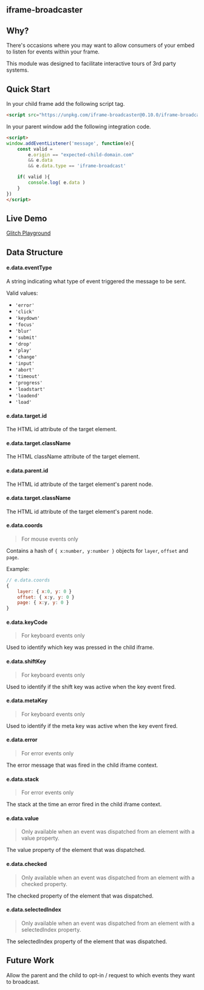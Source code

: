 iframe-broadcaster
------------------

Why?
----

There's occasions where you may want to allow consumers of your embed to listen for events within your frame.

This module was designed to facilitate interactive tours of 3rd party systems.

Quick Start
-----------

In your child frame add the following script tag.

```html
<script src="https://unpkg.com/iframe-broadcaster@0.10.0/iframe-broadcaster.min.js"></script>
```

In your parent window add the following integration code.

```html
<script>
window.addEventListener('message', function(e){
    const valid = 
        e.origin == "expected-child-domain.com"
        && e.data 
        && e.data.type == 'iframe-broadcast'

    if( valid ){
        console.log( e.data )
    }
})
</script>
```

Live Demo
---------

[Glitch Playground](https://verveed-iframe-parent.glitch.me/)

Data Structure
--------------

#### e.data.eventType

A string indicating what type of event triggered the message to be sent.

Valid values:

- `'error'`
- `'click'`
- `'keydown'`
- `'focus'`
- `'blur'`
- `'submit'`
- `'drop'`
- `'play'`
- `'change'`
- `'input'`
- `'abort'`
- `'timeout'`
- `'progress'`
- `'loadstart'`
- `'loadend'`
- `'load'`

#### e.data.target.id

The HTML id attribute of the target element.


#### e.data.target.className

The HTML className attribute of the target element.

#### e.data.parent.id

The HTML id attribute of the target element's parent node.


#### e.data.target.className

The HTML id attribute of the target element's parent node.

#### e.data.coords

> For mouse events only

Contains a hash of `{ x:number, y:number }` objects for `layer`, `offset` and `page`.

Example: 

```js
// e.data.coords
{
    layer: { x:0, y: 0 }
    offset: { x:y, y: 0 }
    page: { x:y, y: 0 }
}
```


#### e.data.keyCode

> For keyboard events only

Used to identify which key was pressed in the child iframe.


#### e.data.shiftKey

> For keyboard events only

Used to identify if the shift key was active when the key event fired.


#### e.data.metaKey

> For keyboard events only

Used to identify if the meta key was active when the key event fired.


#### e.data.error

> For error events only

The error message that was fired in the child iframe context.


#### e.data.stack

> For error events only

The stack at the time an error fired in the child iframe context.

#### e.data.value

> Only available when an event was dispatched from an element with a value property.

The value property of the element that was dispatched.

#### e.data.checked

> Only available when an event was dispatched from an element with a checked property.

The checked property of the element that was dispatched.

#### e.data.selectedIndex

> Only available when an event was dispatched from an element with a selectedIndex property.

The selectedIndex property of the element that was dispatched.

Future Work
-----------

Allow the parent and the child to opt-in / request to which events they want to broadcast.